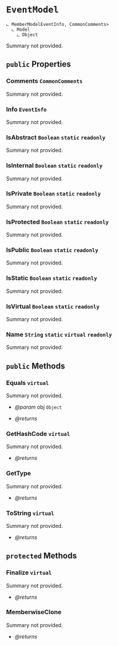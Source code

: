 # <code><span title="null">EventModel</span></code>

```
ட MemberModelEventInfo, CommonComments>
  ட Model
    ட Object
```

Summary not provided.

## `public` Properties

### Comments <code><span title="null">CommonComments</span></code>

Summary not provided.

### Info <code><span title="null">EventInfo</span></code>

Summary not provided.

### IsAbstract <code><span title="null">Boolean</span></code> `static` `readonly`

Summary not provided.

### IsInternal <code><span title="null">Boolean</span></code> `static` `readonly`

Summary not provided.

### IsPrivate <code><span title="null">Boolean</span></code> `static` `readonly`

Summary not provided.

### IsProtected <code><span title="null">Boolean</span></code> `static` `readonly`

Summary not provided.

### IsPublic <code><span title="null">Boolean</span></code> `static` `readonly`

Summary not provided.

### IsStatic <code><span title="null">Boolean</span></code> `static` `readonly`

Summary not provided.

### IsVirtual <code><span title="null">Boolean</span></code> `static` `readonly`

Summary not provided.

### Name <code><span title="null">String</span></code> `static` `virtual` `readonly`

Summary not provided.



## `public` Methods

### Equals `virtual`

Summary not provided.

- *@param* obj <code><span title="null">Object</span></code>

- *@returns* 

### GetHashCode `virtual`

Summary not provided.

- *@returns* 

### GetType

Summary not provided.

- *@returns* 

### ToString `virtual`

Summary not provided.

- *@returns* 

## `protected` Methods

### Finalize `virtual`

Summary not provided.

- *@returns* 

### MemberwiseClone

Summary not provided.

- *@returns* 